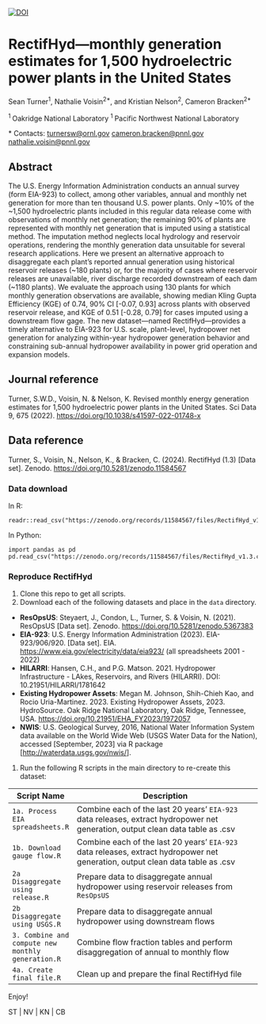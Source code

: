 [![DOI](https://zenodo.org/badge/DOI/10.5281/zenodo.11584567.svg)](https://doi.org/10.5281/zenodo.11584567)

# RectifHyd—monthly generation estimates for 1,500 hydroelectric power plants in the United States

Sean Turner<sup>1</sup>, Nathalie Voisin<sup>2\*</sup>, and Kristian
Nelson<sup>2</sup>, Cameron Bracken<sup>2\*</sup>

<sup>1 </sup> Oakridge National Laboratory <sup>1 </sup> Pacific
Northwest National Laboratory

\* Contacts: <turnersw@ornl.gov> <cameron.bracken@pnnl.gov>
<nathalie.voisin@pnnl.gov>

## Abstract

The U.S. Energy Information Administration conducts an annual survey
(form EIA-923) to collect, among other variables, annual and monthly net
generation for more than ten thousand U.S. power plants. Only ~10% of
the ~1,500 hydroelectric plants included in this regular data release
come with observations of monthly net generation; the remaining 90% of
plants are represented with monthly net generation that is imputed using
a statistical method. The imputation method neglects local hydrology and
reservoir operations, rendering the monthly generation data unsuitable
for several research applications. Here we present an alternative
approach to disaggregate each plant’s reported annual generation using
historical reservoir releases (~180 plants) or, for the majority of
cases where reservoir releases are unavailable, river discharge recorded
downstream of each dam (~1180 plants). We evaluate the approach using
130 plants for which monthly generation observations are available,
showing median Kling Gupta Efficiency (KGE) of 0.74, 90% CI \[-0.07,
0.93\] across plants with observed reservoir release, and KGE of 0.51
\[-0.28, 0.79\] for cases imputed using a downstream flow gage. The new
dataset—named RectifHyd—provides a timely alternative to EIA-923 for
U.S. scale, plant-level, hydropower net generation for analyzing
within-year hydropower generation behavior and constraining sub-annual
hydropower availability in power grid operation and expansion models.

## Journal reference

Turner, S.W.D., Voisin, N. & Nelson, K. Revised monthly energy
generation estimates for 1,500 hydroelectric power plants in the United
States. Sci Data 9, 675 (2022).
<https://doi.org/10.1038/s41597-022-01748-x>

## Data reference

Turner, S., Voisin, N., Nelson, K., & Bracken, C. (2024). RectifHyd
(1.3) \[Data set\]. Zenodo. <https://doi.org/10.5281/zenodo.11584567>

### Data download

In R:

    readr::read_csv("https://zenodo.org/records/11584567/files/RectifHyd_v1.3.csv")

In Python:

    import pandas as pd
    pd.read_csv("https://zenodo.org/records/11584567/files/RectifHyd_v1.3.csv")

### Reproduce RectifHyd

1.  Clone this repo to get all scripts.
2.  Download each of the following datasets and place in the `data`
    directory.

-   **ResOpsUS**: Steyaert, J., Condon, L., Turner, S. & Voisin, N.
    (2021). ResOpsUS \[Data set\]. Zenodo.
    <https://doi.org/10.5281/zenodo.5367383>
-   **EIA-923**: U.S. Energy Information Administration (2023).
    EIA-923/906/920. \[Data set\]. EIA.
    <https://www.eia.gov/electricity/data/eia923/> (all spreadsheets
    2001 - 2022)
-   **HILARRI**: Hansen, C.H., and P.G. Matson. 2021. Hydropower
    Infrastructure - LAkes, Reservoirs, and Rivers (HILARRI). DOI:
    10.21951/HILARRI/1781642
-   **Existing Hydropower Assets**: Megan M. Johnson, Shih-Chieh Kao,
    and Rocio Uria-Martinez. 2023. Existing Hydropower Assets, 2023.
    HydroSource. Oak Ridge National Laboratory, Oak Ridge, Tennessee,
    USA. <https://doi.org/10.21951/EHA_FY2023/1972057>
-   **NWIS**: U.S. Geological Survey, 2016, National Water Information
    System data available on the World Wide Web (USGS Water Data for the
    Nation), accessed \[September, 2023\] via R package
    \[<http://waterdata.usgs.gov/nwis/>\].

1.  Run the following R scripts in the main directory to re-create this
    dataset:

<table>
<colgroup>
<col style="width: 17%" />
<col style="width: 82%" />
</colgroup>
<thead>
<tr class="header">
<th>Script Name</th>
<th>Description</th>
</tr>
</thead>
<tbody>
<tr class="odd">
<td><code>1a. Process EIA spreadsheets.R</code></td>
<td>Combine each of the last 20 years’ <code>EIA-923</code> data
releases, extract hydropower net generation, output clean data table as
.csv</td>
</tr>
<tr class="even">
<td><code>1b. Download gauge flow.R</code></td>
<td>Combine each of the last 20 years’ <code>EIA-923</code> data
releases, extract hydropower net generation, output clean data table as
.csv</td>
</tr>
<tr class="odd">
<td><code>2a Disaggregate using release.R</code></td>
<td>Prepare data to disaggregate annual hydropower using reservoir
releases from <code>ResOpsUS</code></td>
</tr>
<tr class="even">
<td><code>2b Disaggregate using USGS.R</code></td>
<td>Prepare data to disaggregate annual hydropower using downstream
flows</td>
</tr>
<tr class="odd">
<td><code>3. Combine and compute new monthly generation.R</code></td>
<td>Combine flow fraction tables and perform disaggregation of annual to
monthly flow</td>
</tr>
<tr class="even">
<td><code>4a. Create final file.R</code></td>
<td>Clean up and prepare the final RectifHyd file</td>
</tr>
</tbody>
</table>

Enjoy!

ST | NV | KN | CB
